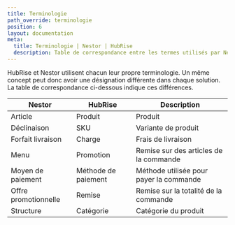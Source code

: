 ```yaml
---
title: Terminologie
path_override: terminologie
position: 6
layout: documentation
meta:
  title: Terminologie | Nestor | HubRise
  description: Table de correspondance entre les termes utilisés par Nestor et HubRise pour le même concept. Connectez vos apps et synchronisez vos données.
---
```


HubRise et Nestor utilisent chacun leur propre terminologie. Un même concept peut donc avoir une désignation différente dans chaque solution. La table de correspondance ci-dessous indique ces différences.

| Nestor               | HubRise             | Description                             |
| -------------------- | ------------------- | --------------------------------------- |
| Article              | Produit             | Produit                                 |
| Déclinaison          | SKU                 | Variante de produit                     |
| Forfait livraison    | Charge              | Frais de livraison                      |
| Menu                 | Promotion           | Remise sur des articles de la commande  |
| Moyen de paiement    | Méthode de paiement | Méthode utilisée pour payer la commande |
| Offre promotionnelle | Remise              | Remise sur la totalité de la commande   |
| Structure            | Catégorie           | Catégorie du produit                    |
